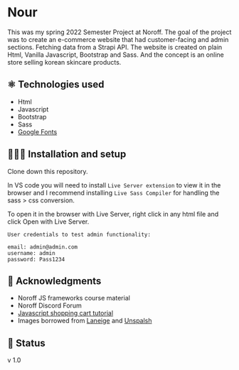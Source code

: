 # Nour

This was my spring 2022 Semester Project at Noroff. The goal of the project was to create an e-commerce website that had customer-facing and admin sections. Fetching data from a Strapi API. The website is created on plain Html, Vanilla Javascript, Bootstrap and Sass. And the concept is an online store selling korean skincare products. 

## ⚛️ Technologies used

- Html
- Javascript
- Bootstrap
- Sass
- [Google Fonts](https://fonts.google.com)

## 👩🏻‍💻 Installation and setup 

Clone down this repository. 

In VS code you will need to install `Live Server extension` to view it in the browser and I recommend installing `Live Sass Compiler` for handling the sass > css conversion. 

To open it in the browser with Live Server, right click in any html file and click Open with Live Server.

```
User credentials to test admin functionality:

email: admin@admin.com
username: admin
password: Pass1234
```

## 📝 Acknowledgments

- Noroff JS frameworks course material
- Noroff Discord Forum
- [Javascript shopping cart tutorial](https://www.youtube.com/watch?v=B20Getj_Zk4)
- Images borrowed from [Laneige](https://www.laneige.com/int/en/index.html) and [Unspalsh](https://unsplash.com/)

## 📶 Status 

v 1.0



